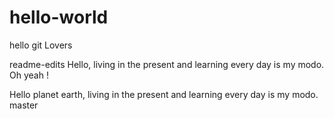 # hello-world
hello git Lovers

readme-edits
Hello, living in the present and learning every day is my modo. Oh yeah !

Hello planet earth, living in the present and learning every day is my modo.
master
